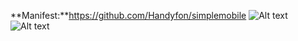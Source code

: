 **Manifest:**https://github.com/Handyfon/simplemobile
![Alt text](https://i.imgur.com/dS17b2U.png?raw=true "Custom Controls")
![Alt text](https://i.imgur.com/2qeEaBw.png?raw=true "Responsive CSS")
